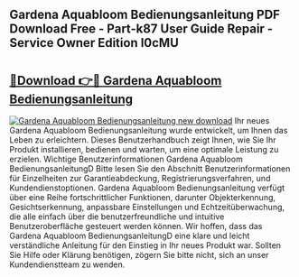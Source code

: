 ## Gardena Aquabloom Bedienungsanleitung PDF Download Free - Part-k87 User Guide Repair - Service Owner Edition l0cMU

# <h2><a href="http://df3hm4k.blite.top/?on=Gardena+Aquabloom+Bedienungsanleitung">🔗Download 👉🔴 Gardena Aquabloom Bedienungsanleitung</a></h2>

[![Gardena Aquabloom Bedienungsanleitung new download](https://i.imgur.com/lujVjoI.png)](http://df3hm4k.blite.top/?on=Gardena+Aquabloom+Bedienungsanleitung)
Ihr neues Gardena Aquabloom Bedienungsanleitung wurde entwickelt, um Ihnen das Leben zu erleichtern. Dieses Benutzerhandbuch zeigt Ihnen, wie Sie Ihr Produkt installieren, bedienen und warten, um eine optimale Leistung zu erzielen. Wichtige Benutzerinformationen Gardena Aquabloom BedienungsanleitungD Bitte lesen Sie den Abschnitt Benutzerinformationen für Einzelheiten zur Garantieabdeckung, Registrierungsverfahren, und Kundendienstoptionen. Gardena Aquabloom Bedienungsanleitung verfügt über eine Reihe fortschrittlicher Funktionen, darunter Objekterkennung, Gesichtserkennung, anpassbare Einstellungen und Echtzeitüberwachung, die alle einfach über die benutzerfreundliche und intuitive Benutzeroberfläche gesteuert werden können. Wir hoffen, dass das Gardena Aquabloom BedienungsanleitungD eine klare und leicht verständliche Anleitung für den Einstieg in Ihr neues Produkt war. Sollten Sie Hilfe oder Klärung benötigen, zögern Sie bitte nicht, sich an unser Kundendienstteam zu wenden.
